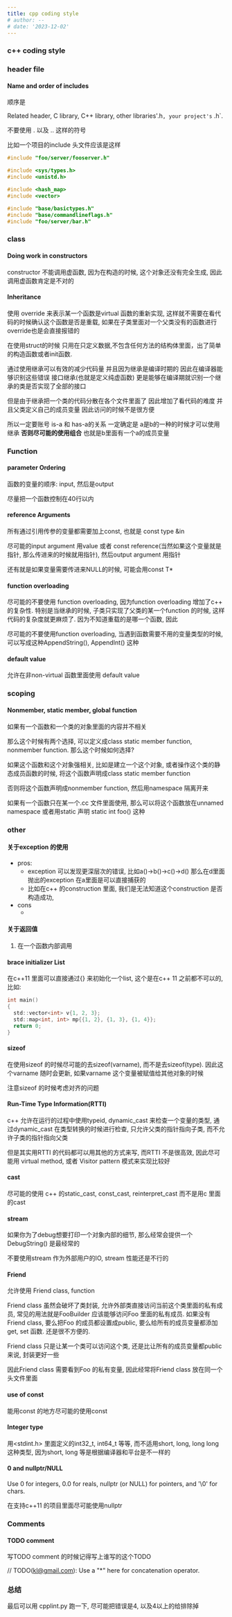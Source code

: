 ```yaml
---
title: cpp coding style
# author: --
# date: '2023-12-02'
---
```

### c++ coding style

### header file

#### Name and order of includes

顺序是

Related header, C library, C++ library, other libraries'.h`, your project's` .h\`.

不要使用 . 以及 .. 这样的符号

比如一个项目的include 头文件应该是这样

```c
#include "foo/server/fooserver.h"

#include <sys/types.h>
#include <unistd.h>

#include <hash_map>
#include <vector>

#include "base/basictypes.h"
#include "base/commandlineflags.h"
#include "foo/server/bar.h"

```

### class

#### Doing work in constructors

constructor 不能调用虚函数, 因为在构造的时候, 这个对象还没有完全生成, 因此调用虚函数肯定是不对的

#### Inheritance

使用 override 来表示某一个函数是virtual 函数的重新实现, 这样就不需要在看代码的时候确认这个函数是否是重载, 如果在子类里面对一个父类没有的函数进行override也是会直接报错的

在使用struct的时候 只用在只定义数据,不包含任何方法的结构体里面，出了简单的构造函数或者init函数.

通过使用继承可以有效的减少代码量 并且因为继承是编译时期的 因此在编译器能够识别这些错误 接口继承(也就是定义纯虚函数) 更是能够在编译期就识别一个继承的类是否实现了全部的接口

但是由于继承把一个类的代码分散在各个文件里面了 因此增加了看代码的难度 并且父类定义自己的成员变量 因此访问的时候不是很方便

所以一定要账号 is-a 和 has-a的关系 一定确定是 a是b的一种的时候才可以使用 继承 **否则尽可能的使用组合** 也就是b里面有一个a的成员变量

### Function

#### parameter Ordering

函数的变量的顺序: input, 然后是output

尽量把一个函数控制在40行以内

#### reference Arguments

所有通过引用传参的变量都需要加上const, 也就是 const type &in

尽可能的input argument 用value 或者 const reference(当然如果这个变量就是指针, 那么传进来的时候就用指针), 然后output argument 用指针

还有就是如果变量需要传进来NULL的时候, 可能会用const T\*

#### function overloading

尽可能的不要使用 function overloading, 因为function overloading 增加了c++ 的复杂性. 特别是当继承的时候, 子类只实现了父类的某一个function 的时候, 这样代码的复杂度就更麻烦了. 因为不知道重载的是哪一个函数, 因此

尽可能的不要使用function overloading, 当遇到函数需要不用的变量类型的时候, 可以写成这种AppendString(), AppendInt() 这种

#### default value

允许在非non-virtual 函数里面使用 default value

### scoping

#### Nonmember, static member, global function

如果有一个函数和一个类的对象里面的内容并不相关

那么这个时候有两个选择, 可以定义成class static member function, nonmember function. 那么这个时候如何选择?

如果这个函数和这个对象强相关, 比如是建立一个这个对象, 或者操作这个类的静态成员函数的时候, 将这个函数声明成class static member function

否则将这个函数声明成nonmember function, 然后用namespace 隔离开来

如果有一个函数只在某一个.cc 文件里面使用, 那么可以将这个函数放在unnamed namespace 或者用static 声明 static int foo() 这种

### other

#### 关于exception 的使用

- pros:
    - exception 可以发现更深层次的错误, 比如a()->b()->c()->d() 那么在d里面抛出的exception 在a里面是可以直接捕获的
    - 比如在c++ 的construction 里面, 我们是无法知道这个construction 是否构造成功,
- cons
    - ​

#### 关于返回值

1. 在一个函数内部调用

#### brace initializer List

在c++11 里面可以直接通过{} 来初始化一个list, 这个是在c++ 11 之前都不可以的, 比如:

```c
int main()
{
  std::vector<int> v{1, 2, 3};
  std::map<int, int> mp{{1, 2}, {1, 3}, {1, 4}};
  return 0;
}
```

#### sizeof

在使用sizeof 的时候尽可能的去sizeof(varname), 而不是去sizeof(type). 因此这个varname 随时会更新, 如果varname 这个变量被赋值给其他对象的时候

注意sizeof 的时候考虑对齐的问题

#### Run-Time Type Information(RTTI)

c++ 允许在运行的过程中使用typeid, dynamic\_cast 来检查一个变量的类型, 通过dynamic\_cast 在类型转换的时候进行检查, 只允许父类的指针指向子类, 而不允许子类的指针指向父类

但是其实用RTTI 的代码都可以用其他的方式来写, 而RTTI 不是很高效, 因此尽可能用 virtual method, 或者 Visitor pattern 模式来实现比较好

#### cast

尽可能的使用 c++ 的static\_cast, const\_cast, reinterpret\_cast 而不是用c 里面的cast

#### stream

如果你为了debug想要打印一个对象内部的细节, 那么经常会提供一个DebugString() 是最经常的

不要使用stream 作为外部用户的IO, stream 性能还是不行的

#### Friend

允许使用 Friend class, function

Friend class 虽然会破坏了类封装, 允许外部类直接访问当前这个类里面的私有成员, 常见的用法就是FooBuilder 应该能够访问Foo 里面的私有成员. 如果没有Friend class, 要么把Foo 的成员都设置成public, 要么给所有的成员变量都添加get, set 函数. 还是很不方便的.

Friend class 只是让某一个类可以访问这个类, 还是比让所有的成员变量都public 来说, 封装更好一些

因此Friend class 需要看到Foo 的私有变量, 因此经常将Friend class 放在同一个头文件里面

#### use of const

能用const 的地方尽可能的使用const

#### Integer type

用<stdint.h> 里面定义的int32\_t, int64\_t 等等, 而不适用short, long, long long 这种类型, 因为short, long 等是根据编译器和平台是不一样的

#### 0 and nullptr/NULL

Use 0 for integers, 0.0 for reals, nullptr (or NULL) for pointers, and '\\0' for chars.

在支持c++11 的项目里面尽可能使用nullptr

### Comments

#### TODO comment

写TODO comment 的时候记得写上谁写的这个TODO

// TODO([kl@gmail.com](mailto:kl@gmail.com)): Use a "\*" here for concatenation operator.

### 总结

最后可以用 cpplint.py 跑一下, 尽可能把错误是4, 以及4以上的给排除掉